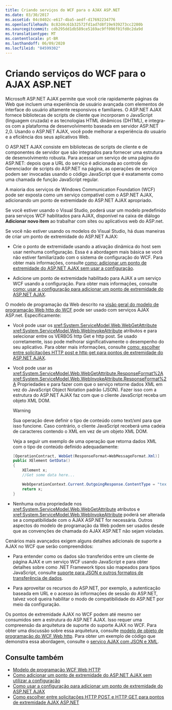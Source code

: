 ```yaml
---
title: Criando serviços do WCF para o AJAX ASP.NET
ms.date: 03/30/2017
ms.assetid: 04c0402c-e617-4ba5-aedf-d17692234776
ms.openlocfilehash: 8c82d4c61b32572fd1ad7d8f19e939273cc2280b
ms.sourcegitcommit: cdb295dd1db589ce5169ac9ff096f01fd0c2da9d
ms.translationtype: MT
ms.contentlocale: pt-BR
ms.lasthandoff: 06/09/2020
ms.locfileid: "84599302"
---
```

# <a name="creating-wcf-services-for-aspnet-ajax"></a>Criando serviços do WCF para o AJAX ASP.NET

Microsoft ASP.NET AJAX permite que você crie rapidamente páginas da Web que incluem uma experiência de usuário avançada com elementos de interface do usuário altamente responsivos e familiares. O ASP.NET AJAX fornece bibliotecas de scripts de cliente que incorporam o JavaScript (linguagem cruzada) e as tecnologias HTML dinâmicos (DHTML), e integra-os com a plataforma de desenvolvimento baseada em servidor ASP.NET 2,0. Usando o ASP.NET AJAX, você pode melhorar a experiência do usuário e a eficiência dos seus aplicativos Web.

O ASP.NET AJAX consiste em bibliotecas de scripts de cliente e de componentes de servidor que são integrados para fornecer uma estrutura de desenvolvimento robusta. Para acessar um serviço de uma página do ASP.NET: depois que a URL do serviço é adicionada ao controle do Gerenciador de scripts do ASP.NET na página, as operações de serviço podem ser invocadas usando o código JavaScript que é exatamente como uma chamada de função JavaScript regular.

A maioria dos serviços de Windows Communication Foundation (WCF) pode ser exposta como um serviço compatível com o ASP.NET AJAX, adicionando um ponto de extremidade do ASP.NET AJAX apropriado.

Se você estiver usando o Visual Studio, poderá usar um modelo predefinido para serviços WCF habilitados para AJAX, disponível na caixa de diálogo **Adicionar novo item** ao trabalhar com sites ou aplicativos web do ASP.net.

Se você não estiver usando os modelos do Visual Studio, há duas maneiras de criar um ponto de extremidade do ASP.NET AJAX:

- Crie o ponto de extremidade usando a ativação dinâmica do host sem usar nenhuma configuração. Essa é a abordagem mais básica se você não estiver familiarizado com o sistema de configuração do WCF. Para obter mais informações, consulte [como: adicionar um ponto de extremidade do ASP.NET AJAX sem usar a configuração](how-to-add-an-aspnet-ajax-endpoint-without-using-configuration.md).

- Adicione um ponto de extremidade habilitado para AJAX a um serviço WCF usando a configuração. Para obter mais informações, consulte [como: usar a configuração para adicionar um ponto de extremidade do ASP.NET AJAX](how-to-use-configuration-to-add-an-aspnet-ajax-endpoint.md).

O modelo de programação da Web descrito na [visão geral do modelo de programação Web http do WCF](wcf-web-http-programming-model-overview.md) pode ser usado com serviços AJAX ASP.net. Especificamente:

- Você pode usar os <xref:System.ServiceModel.Web.WebGetAttribute> <xref:System.ServiceModel.Web.WebInvokeAttribute> atributos e para selecionar entre os VERBOS http Get e http post. Se usado corretamente, isso pode melhorar significativamente o desempenho do seu aplicativo. Para obter mais informações, consulte [como: escolher entre solicitações HTTP post e http get para pontos de extremidade do ASP.NET AJAX](http-post-and-http-get-requests-for-aspnet-ajax-endpoints.md).

- Você pode usar as <xref:System.ServiceModel.Web.WebGetAttribute.ResponseFormat%2A> <xref:System.ServiceModel.Web.WebInvokeAttribute.ResponseFormat%2A> Propriedades e para fazer com que o serviço retorne dados XML em vez do JavaScript Object Notation padrão (JSON). Fazer isso com a estrutura do ASP.NET AJAX faz com que o cliente JavaScript receba um objeto XML DOM.

  > [!WARNING]
  > Sua operação deve definir o tipo de conteúdo como text/xml para que isso funcione. Caso contrário, o cliente JavaScript receberá uma cadeia de caracteres contendo o XML em vez de um objeto XML DOM.

    Veja a seguir um exemplo de uma operação que retorna dados XML com o tipo de conteúdo definido adequadamente:

  ```csharp
  [OperationContract, WebGet(ResponseFormat=WebMessageFormat.Xml)]
  public XElement GetData()
  {
      XElement x;
      //Get some data here...

      WebOperationContext.Current.OutgoingResponse.ContentType = "text/xml";
      return x;
  }
  ```

- Nenhuma outra propriedade nos <xref:System.ServiceModel.Web.WebGetAttribute> atributos e <xref:System.ServiceModel.Web.WebInvokeAttribute> poderá ser alterada se a compatibilidade com o AJAX ASP.NET for necessária. Outros aspectos do modelo de programação da Web podem ser usados desde que as convenções de chamada do AJAX ASP.NET não sejam violadas.

 Cenários mais avançados exigem alguns detalhes adicionais de suporte a AJAX no WCF que serão compreendidos:

- Para entender como os dados são transferidos entre um cliente de página AJAX e um serviço WCF usando JavaScript e para obter detalhes sobre como .NET Framework tipos são mapeados para tipos JavaScript, consulte [suporte para JSON e outros formatos de transferência de dados](support-for-json-and-other-data-transfer-formats.md).

- Para aproveitar os recursos do ASP.NET, por exemplo, a autenticação baseada em URL e o acesso às informações de sessão do ASP.NET, talvez você queira habilitar o modo de compatibilidade do ASP.NET por meio da configuração.

Os pontos de extremidade AJAX no WCF podem até mesmo ser consumidos sem a estrutura do ASP.NET AJAX. Isso requer uma compreensão da arquitetura de suporte do suporte AJAX no WCF. Para obter uma discussão sobre essa arquitetura, consulte [modelo de objeto de programação do WCF Web http](wcf-web-http-programming-object-model.md). Para obter um exemplo de código que demonstra essa abordagem, consulte o [serviço AJAX com JSON e XML](../samples/ajax-service-with-json-and-xml-sample.md).

## <a name="see-also"></a>Consulte também

- [Modelo de programação WCF Web HTTP](wcf-web-http-programming-model.md)
- [Como adicionar um ponto de extremidade do ASP.NET AJAX sem utilizar a configuração](how-to-add-an-aspnet-ajax-endpoint-without-using-configuration.md)
- [Como usar a configuração para adicionar um ponto de extremidade do ASP.NET AJAX](how-to-use-configuration-to-add-an-aspnet-ajax-endpoint.md)
- [Como escolher entre solicitações HTTP POST e HTTP GET para pontos de extremidade AJAX ASP.NET](http-post-and-http-get-requests-for-aspnet-ajax-endpoints.md)
